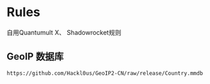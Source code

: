# Rules
自用Quantumult X、 Shadowrocket规则

## GeoIP 数据库
```
https://github.com/Hackl0us/GeoIP2-CN/raw/release/Country.mmdb
```
